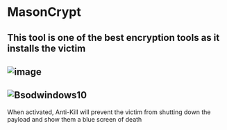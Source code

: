 # MasonCrypt
This tool is one of the best encryption tools as it installs the victim
---
![image](https://github.com/876N/MasonCrypt/assets/133999409/e8ad84ce-6b9e-4a71-bc00-409db8477418)
---
![Bsodwindows10](https://github.com/876N/MasonCrypt/assets/133999409/4baedb2d-22d9-4e2e-83d3-0a5ec74e8520)
---
When activated, Anti-Kill will prevent the victim from shutting down the payload and show them a blue screen of death
